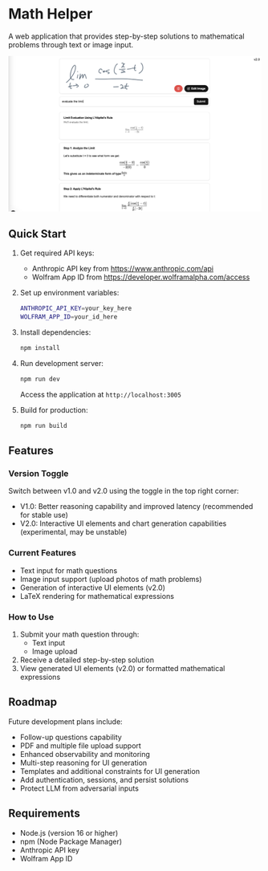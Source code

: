 # Math Helper

A web application that provides step-by-step solutions to mathematical problems through text or image input.

![Math Helper Interface](/assets/screenshot.png)

## Quick Start

1. Get required API keys:
   - Anthropic API key from https://www.anthropic.com/api
   - Wolfram App ID from https://developer.wolframalpha.com/access

2. Set up environment variables:
   ```bash
   ANTHROPIC_API_KEY=your_key_here
   WOLFRAM_APP_ID=your_id_here
   ```

3. Install dependencies:
   ```bash
   npm install
   ```

4. Run development server:
   ```bash
   npm run dev
   ```
   Access the application at `http://localhost:3005`

5. Build for production:
   ```bash
   npm run build
   ```

## Features

### Version Toggle
Switch between v1.0 and v2.0 using the toggle in the top right corner:
- V1.0: Better reasoning capability and improved latency (recommended for stable use)
- V2.0: Interactive UI elements and chart generation capabilities (experimental, may be unstable)


### Current Features
- Text input for math questions
- Image input support (upload photos of math problems)
- Generation of interactive UI elements (v2.0)
- LaTeX rendering for mathematical expressions

### How to Use
1. Submit your math question through:
   - Text input
   - Image upload
2. Receive a detailed step-by-step solution
3. View generated UI elements (v2.0) or formatted mathematical expressions

## Roadmap

Future development plans include:
- Follow-up questions capability
- PDF and multiple file upload support
- Enhanced observability and monitoring
- Multi-step reasoning for UI generation
- Templates and additional constraints for UI generation
- Add authentication, sessions, and persist solutions
- Protect LLM from adversarial inputs

## Requirements
- Node.js (version 16 or higher)
- npm (Node Package Manager)
- Anthropic API key
- Wolfram App ID
